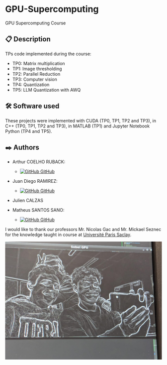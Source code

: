 # GPU-Supercomputing
GPU Supercomputing Course

## 📋 Description
TPs code implemented during the course:
- TP0: Matrix multiplication
- TP1: Image thresholding
- TP2: Parallel Reduction
- TP3: Computer vision
- TP4: Quantization
- TP5: LLM Quantization with AWQ

## 🛠️ Software used

These projects were implemented with CUDA (TP0, TP1, TP2 and TP3), in C++ (TP0, TP1, TP2 and TP3), in MATLAB (TP1) and Jupyter Notebook Python (TP4 and TP5).

## ✒️ Authors

- Arthur COELHO RUBACK:
    - [![GitHub](https://i.stack.imgur.com/tskMh.png) GitHub](https://github.com/arthur-ruback)

- Juan Diego RAMIREZ:
    - [![GitHub](https://i.stack.imgur.com/tskMh.png) GitHub](https://github.com/juaandi)

- Julien CALZAS

- Matheus SANTOS SANO:
    - [![GitHub](https://i.stack.imgur.com/tskMh.png) GitHub](https://github.com/matsano)



I would like to thank our professors Mr. Nicolas Gac and Mr. Mickael Seznec for the knowledge taught in course at [Université Paris Saclay](https://www.universite-paris-saclay.fr/).

![alt text](imagesReadMe/SobelGPU.jpeg)
